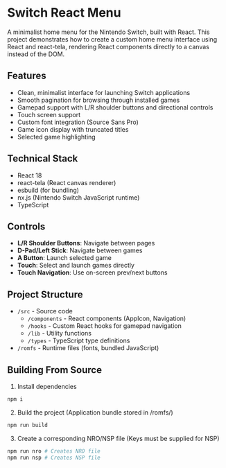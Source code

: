 # Switch React Menu

A minimalist home menu for the Nintendo Switch, built with React. This project demonstrates how to create a custom home menu interface using React and react-tela, rendering React components directly to a canvas instead of the DOM.

## Features

- Clean, minimalist interface for launching Switch applications
- Smooth pagination for browsing through installed games
- Gamepad support with L/R shoulder buttons and directional controls
- Touch screen support
- Custom font integration (Source Sans Pro)
- Game icon display with truncated titles
- Selected game highlighting

## Technical Stack

- React 18
- react-tela (React canvas renderer)
- esbuild (for bundling)
- nx.js (Nintendo Switch JavaScript runtime)
- TypeScript

## Controls

- **L/R Shoulder Buttons**: Navigate between pages
- **D-Pad/Left Stick**: Navigate between games
- **A Button**: Launch selected game
- **Touch**: Select and launch games directly
- **Touch Navigation**: Use on-screen prev/next buttons

## Project Structure

- `/src` - Source code
  - `/components` - React components (AppIcon, Navigation)
  - `/hooks` - Custom React hooks for gamepad navigation
  - `/lib` - Utility functions
  - `/types` - TypeScript type definitions
- `/romfs` - Runtime files (fonts, bundled JavaScript)

## Building From Source

1. Install dependencies

```bash
npm i
```

2. Build the project (Application bundle stored in /romfs/)

```bash
npm run build
```

3. Create a corresponding NRO/NSP file (Keys must be supplied for NSP)

```bash
npm run nro # Creates NRO file
npm run nsp # Creates NSP file
```

